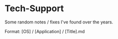 # Tech-Support
Some random notes / fixes I've found over the years.

Format: [OS] / [Application] / [Title].md

